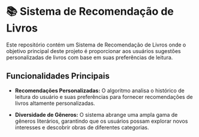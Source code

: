 # 📚 Sistema de Recomendação de Livros

Este repositório contém um Sistema de Recomendação de Livros onde o objetivo principal deste projeto é proporcionar aos usuários sugestões personalizadas de livros com base em suas preferências de leitura.

## Funcionalidades Principais

- **Recomendações Personalizadas:** O algoritmo analisa o histórico de leitura do usuário e suas preferências para fornecer recomendações de livros altamente personalizadas.

- **Diversidade de Gêneros:** O sistema abrange uma ampla gama de gêneros literários, garantindo que os usuários possam explorar novos interesses e descobrir obras de diferentes categorias.
